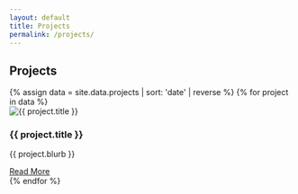 ```yaml
---
layout: default
title: Projects
permalink: /projects/
---
```


<section class="projects-list">
  <h2>Projects</h2>
  <div class="projects-grid">
    {% assign data = site.data.projects | sort: 'date' | reverse %}
    {% for project in data %}
      <div class="project-card">
        <img src="{{ project.image | relative_url }}" alt="{{ project.title }}" />
        <h3>{{ project.title }}</h3>
        <p>{{ project.blurb }}</p>
        <a href="{{ project.url | relative_url }}">Read More</a>
      </div>
    {% endfor %}
  </div>
</section>
